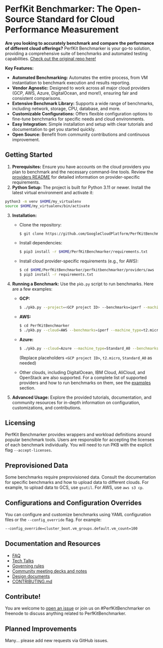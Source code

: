 # PerfKit Benchmarker: The Open-Source Standard for Cloud Performance Measurement

**Are you looking to accurately benchmark and compare the performance of different cloud offerings?**  PerfKit Benchmarker is your go-to solution, providing a comprehensive suite of benchmarks and automated testing capabilities. [Check out the original repo here!](https://github.com/GoogleCloudPlatform/PerfKitBenchmarker)

**Key Features:**

*   **Automated Benchmarking:**  Automates the entire process, from VM instantiation to benchmark execution and results reporting.
*   **Vendor Agnostic:**  Designed to work across all major cloud providers (GCP, AWS, Azure, DigitalOcean, and more!), ensuring fair and consistent comparisons.
*   **Extensive Benchmark Library:**  Supports a wide range of benchmarks, including network, storage, CPU, database, and more.
*   **Customizable Configurations:**  Offers flexible configuration options to fine-tune benchmarks for specific needs and cloud environments.
*   **Easy Integration:**  Simple installation and setup with clear tutorials and documentation to get you started quickly.
*   **Open Source:**  Benefit from community contributions and continuous improvement.

## Getting Started

1.  **Prerequisites:** Ensure you have accounts on the cloud providers you plan to benchmark and the necessary command-line tools.  Review the [providers README](perfkitbenchmarker/providers/README.md) for detailed information on provider-specific requirements.
2.  **Python Setup:** The project is built for Python 3.11 or newer. Install the latest virtual environment and activate it:

```bash
python3 -m venv $HOME/my_virtualenv
source $HOME/my_virtualenv/bin/activate
```

3.  **Installation:**

    *   Clone the repository:
        ```bash
        $ git clone https://github.com/GoogleCloudPlatform/PerfKitBenchmarker.git
        ```
    *   Install dependencies:
        ```bash
        $ pip3 install -r $HOME/PerfKitBenchmarker/requirements.txt
        ```

    *   Install cloud provider-specific requirements (e.g., for AWS):
        ```bash
        $ cd $HOME/PerfKitBenchmarker/perfkitbenchmarker/providers/aws
        $ pip3 install -r requirements.txt
        ```

4.  **Running a Benchmark:**  Use the `pkb.py` script to run benchmarks.  Here are a few examples:

    *   **GCP:**
        ```bash
        $ ./pkb.py --project=<GCP project ID> --benchmarks=iperf --machine_type=f1-micro
        ```
    *   **AWS:**
        ```bash
        $ cd PerfKitBenchmarker
        $ ./pkb.py --cloud=AWS --benchmarks=iperf --machine_type=t2.micro
        ```
    *   **Azure:**
        ```bash
        $ ./pkb.py --cloud=Azure --machine_type=Standard_A0 --benchmarks=iperf
        ```
        (Replace placeholders `<GCP project ID>`, `t2.micro`, `Standard_A0` as needed)

    *   Other clouds, including DigitalOcean, IBM Cloud, AliCloud, and OpenStack are also supported. For a complete list of supported providers and how to run benchmarks on them, see the [examples](#running-a-single-benchmark) section.
5.  **Advanced Usage:**  Explore the provided tutorials, documentation, and community resources for in-depth information on configuration, customizations, and contributions.

## Licensing

PerfKit Benchmarker provides wrappers and workload definitions around popular benchmark tools. Users are responsible for accepting the licenses of each benchmark individually. You will need to run PKB with the explicit flag `--accept-licenses`.

## Preprovisioned Data

Some benchmarks require preprovisioned data. Consult the documentation for specific benchmarks and how to upload data to different clouds. For example, to upload data to GCS, use `gsutil`. For AWS, use `aws s3 cp`.

## Configurations and Configuration Overrides

You can configure and customize benchmarks using YAML configuration files or the `--config_override` flag. For example:

```bash
--config_override=cluster_boot.vm_groups.default.vm_count=100
```

## Documentation and Resources

*   [FAQ](https://github.com/GoogleCloudPlatform/PerfKitBenchmarker/wiki/FAQ)
*   [Tech Talks](https://github.com/GoogleCloudPlatform/PerfKitBenchmarker/wiki/Tech-Talks)
*   [Governing rules](https://github.com/GoogleCloudPlatform/PerfKitBenchmarker/wiki/Governing-Rules)
*   [Community meeting decks and notes](https://github.com/GoogleCloudPlatform/PerfKitBenchmarker/wiki/Community-Meeting-Notes-Decks)
*   [Design documents](https://github.com/GoogleCloudPlatform/PerfKitBenchmarker/wiki/Design-Docs)
*   [CONTRIBUTING.md](https://github.com/GoogleCloudPlatform/PerfKitBenchmarker/blob/master/CONTRIBUTING.md)

## Contribute!

You are welcome to [open an issue](https://github.com/GoogleCloudPlatform/PerfKitBenchmarker/issues) or join us on #PerfKitBenchmarker on freenode to discuss anything related to PerfKitBenchmarker.

## Planned Improvements

Many... please add new requests via GitHub issues.
